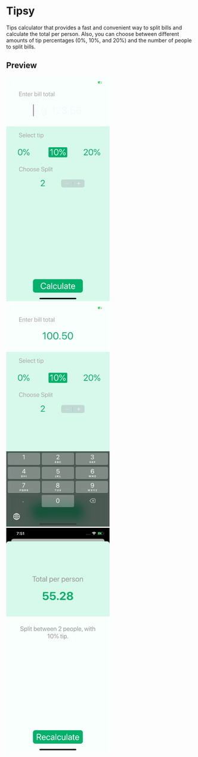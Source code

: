# Tipsy
Tips calculator that provides a fast and convenient way to split bills and calculate the total per person. Also, you can choose between different amounts of tip percentages (0%, 10%, and 20%) and the number of people to split bills.

## Preview
<img src="/screenshot/1.png" alt="Demo" height="600px"/> <img src="/screenshot/2.png" alt="Demo" height="600px"/> <img src="/screenshot/3.png" alt="Demo" height="600px"/>
